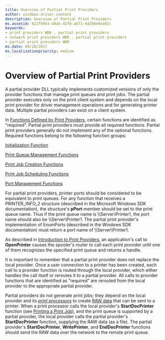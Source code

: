 ```yaml
---
title: Overview of Partial Print Providers
author: windows-driver-content
description: Overview of Partial Print Providers
ms.assetid: 622f99e3-d4a5-42f0-ab71-4d256e0ea02c
keywords:
- print providers WDK , partial print providers
- network print providers WDK , partial print providers
- partial print providers WDK
ms.date: 04/20/2017
ms.localizationpriority: medium
---
```


# Overview of Partial Print Providers





A partial provider DLL typically implements customized versions of only the provider functions that manage print queues and print jobs. The partial provider executes only on the print client system and depends on the local print provider for driver management operations and for generating printer data. Multiple partial providers can exist on a client system.

In [Functions Defined by Print Providers](functions-defined-by-print-providers.md), certain functions are identified as "required". Partial print providers must provide all required functions. Partial print providers generally do not implement any of the optional functions. Required functions belong to the following function groups:

[Initialization Function](functions-defined-by-print-providers.md#ddk-initialization-function-gg)

[Print Queue Management Functions](functions-defined-by-print-providers.md#ddk-print-queue-management-functions-gg)

[Print Job Creation Functions](functions-defined-by-print-providers.md#ddk-print-job-creation-functions-gg)

[Print Job Scheduling Functions](functions-defined-by-print-providers.md#ddk-print-job-scheduling-functions-gg)

[Port Management Functions](functions-defined-by-print-providers.md#ddk-port-management-functions-gg)

For partial print providers, printer ports should be considered to be equivalent to print queues. For any function that receives a PRINTER\_INFO\_2 structure (described in the Microsoft Windows SDK documentation), the structure's **pPort** member should be set to the print queue name. Thus if the print queue name is \\\\Server\\Printer1, the port name should also be \\\\Server\\Printer1. The partial print provider's implementation of EnumPorts (described in the Windows SDK documentation) must return a port name of \\\\Server\\Printer1.

As described in [Introduction to Print Providers](introduction-to-print-providers.md), an application's call to **OpenPrinter** causes the spooler's router to call each print provider until one of them recognizes the specified print queue and returns a handle.

It is important to remember that a partial print provider does not replace the local provider. Once a user connection to a printer has been created, each call to a provider function is routed through the local provider, which either handles the call itself or reroutes it to a partial provider. All calls to provider functions that are identified as "required" are rerouted from the local provider to the appropriate partial provider.

Partial providers do not generate print jobs; they depend on the local provider and its [*print processors*](https://msdn.microsoft.com/library/windows/hardware/ff556325#wdkgloss-print-processor) to create [RAW data](raw-data-type.md) that can be sent to a printer. When a print processor calls the local provider's **StartDocPrinter** function (see [Printing a Print Job](printing-a-print-job.md)), and the print queue is supported by a partial provider, the local provider calls the partial provider's **StartDocPrinter** function, supplying the RAW data (as a file). The partial provider's **StartDocPrinter**, **WritePrinter**, and **EndDocPrinter** functions should send the RAW data over the network to the remote print queue.

 

 




